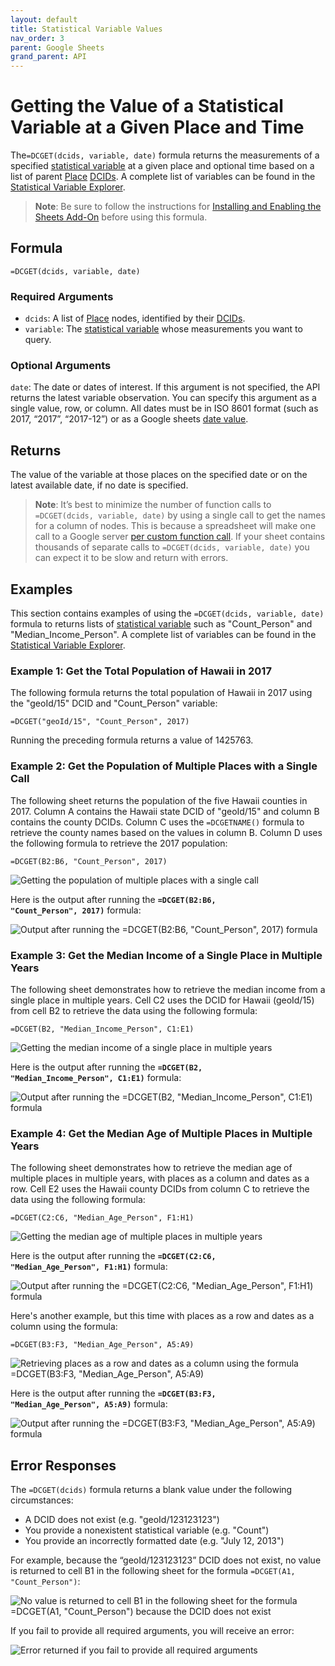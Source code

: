 ```yaml
---
layout: default
title: Statistical Variable Values
nav_order: 3
parent: Google Sheets
grand_parent: API
---
```


# Getting the Value of a Statistical Variable at a Given Place and Time

The`=DCGET(dcids, variable, date)` formula returns the measurements of a specified [statistical variable](/glossary.html#variable) at a given place and optional time based on a list of parent [Place](https://datacommons.org/browser/Place) [DCIDs](/glossary.html#dcid). A complete list of variables can be found in the [Statistical Variable Explorer](https://datacommons.org/tools/statvar).

> **Note**: Be sure to follow the instructions for [Installing and Enabling the Sheets Add-On](/api/sheets/) before using this formula.

## Formula

```
=DCGET(dcids, variable, date)
```

### Required Arguments

* `dcids`: A list of [Place](/glossary.html#place) nodes, identified by their [DCIDs](/glossary.html#dcid).
* `variable`: The [statistical variable](/glossary.html#variable) whose measurements you want to query.

### Optional Arguments

`date`: The date or dates of interest. If this argument is not specified, the API returns the latest variable observation. You can specify this argument as a single value, row, or column. All dates must be in ISO 8601 format (such as 2017, “2017”, “2017-12”) or as a Google sheets [date value](https://support.google.com/docs/answer/3092969?hl=en).

## Returns

The value of the variable at those places on the specified date or on the latest available date, if no date is specified.

> **Note**: It’s best to minimize the number of function calls to `=DCGET(dcids, variable, date)` by using a single call to get the names for a column of nodes. This is because a spreadsheet will make one call to a Google server [per custom function call](https://developers.google.com/apps-script/guides/sheets/functions#optimization). If your sheet contains thousands of separate calls to `=DCGET(dcids, variable, date)` you can expect it to be slow and return with errors.

## Examples

This section contains examples of using the `=DCGET(dcids, variable, date)` formula to returns lists of [statistical variable](/glossary.html#variable) such as "Count_Person" and "Median_Income_Person". A complete list of variables can be found in the [Statistical Variable Explorer](https://datacommons.org/tools/statvar).

### Example 1: Get the Total Population of Hawaii in 2017

The following formula returns the total population of Hawaii in 2017 using the "geoId/15" DCID and "Count_Person" variable:

```
=DCGET("geoId/15", "Count_Person", 2017)
```

Running the preceding formula returns a value of 1425763.

### Example 2: Get the Population of Multiple Places with a Single Call

The following sheet returns the population of the five Hawaii counties in 2017. Column A contains the Hawaii state DCID of "geoId/15" and column B contains the county DCIDs. Column C uses the `=DCGETNAME()` formula to retrieve the county names based on the values in column B. Column D uses the following formula to retrieve the 2017 population:

```
=DCGET(B2:B6, "Count_Person", 2017)
```

![Getting the population of multiple places with a single call](/assets/images/sheets/sheets_get_variable_input.png)

Here is the output after running the <code><b>=DCGET(B2:B6, "Count_Person", 2017)</b></code> formula:

![Output after running the =DCGET(B2:B6, "Count_Person", 2017) formula](/assets/images/sheets/sheets_get_variable_output.png)

### Example 3: Get the Median Income of a Single Place in Multiple Years

The following sheet demonstrates how to retrieve the median income from a single place in multiple years. Cell C2 uses the DCID for Hawaii (geoId/15) from cell B2 to retrieve the data using the following formula:

```
=DCGET(B2, "Median_Income_Person", C1:E1)
```

![Getting the median income of a single place in multiple years](/assets/images/sheets/sheets_get_variable_one_place_multiple_years_input.png)

Here is the output after running the <code><b>=DCGET(B2, "Median_Income_Person", C1:E1)</b></code> formula:

![Output after running the =DCGET(B2, "Median_Income_Person", C1:E1) formula](/assets/images/sheets/sheets_get_variable_one_place_multiple_years_output.png)

### Example 4: Get the Median Age of Multiple Places in Multiple Years

The following sheet demonstrates how to retrieve the median age of multiple places in multiple years, with places as a column and dates as a row. Cell E2 uses the Hawaii county DCIDs from column C to retrieve the data using the following formula:

```
=DCGET(C2:C6, "Median_Age_Person", F1:H1)
```

![Getting the median age of multiple places in multiple years](/assets/images/sheets/sheets_get_variable_places_column_years_row_input.png)

Here is the output after running the <code><b>=DCGET(C2:C6, "Median_Age_Person", F1:H1)</b></code> formula:

![Output after running the =DCGET(C2:C6, "Median_Age_Person", F1:H1) formula](/assets/images/sheets/sheets_get_variable_places_column_years_row_output.png)

Here's another example, but this time with places as a row and dates as a column using the formula:

```
=DCGET(B3:F3, "Median_Age_Person", A5:A9)
```

![Retrieving places as a row and dates as a column using the formula =DCGET(B3:F3, "Median_Age_Person", A5:A9)](/assets/images/sheets/sheets_get_variable_places_row_years_column_input.png)

Here is the output after running the <code><b>=DCGET(B3:F3, "Median_Age_Person", A5:A9)</b></code> formula:

![Output after running the =DCGET(B3:F3, "Median_Age_Person", A5:A9) formula](/assets/images/sheets/sheets_get_variable_places_row_years_column_output.png)

## Error Responses

The `=DCGET(dcids)` formula returns a blank value under the following circumstances:

* A DCID does not exist (e.g. "geoId/123123123")
* You provide a nonexistent statistical variable (e.g. "Count")
* You provide an incorrectly formatted date (e.g. "July 12, 2013")

For example, because the “geoId/123123123” DCID does not exist, no value is returned to cell B1 in the following sheet for the formula `=DCGET(A1, "Count_Person")`:

![No value is returned to cell B1 in the following sheet for the formula `=DCGET(A1, "Count_Person")` because the DCID does not exist](/assets/images/sheets/sheets_get_variable_nonexistent_dcid.png)

If you fail to provide all required arguments, you will receive an error:

![Error returned if you fail to provide all required arguments](/assets/images/sheets/sheets_get_variable_incorrect_args.png)

